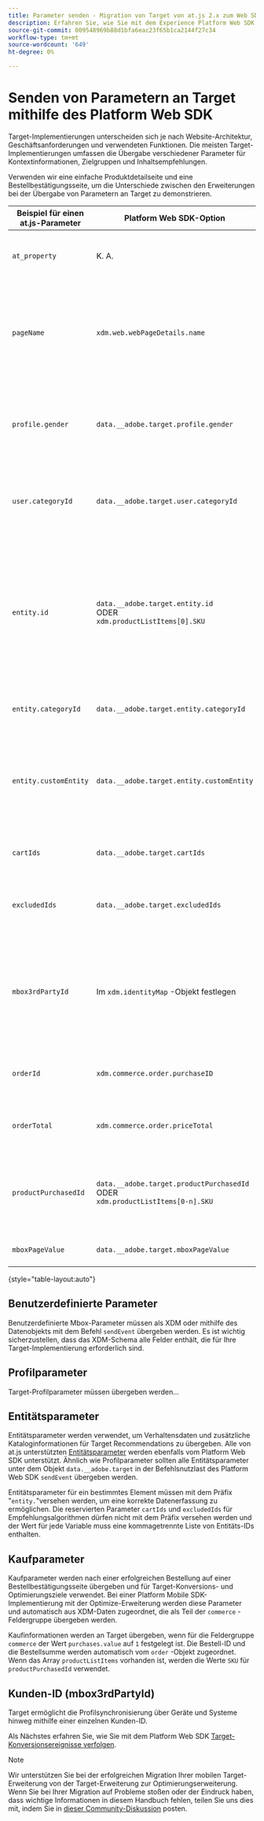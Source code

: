 ```yaml
---
title: Parameter senden - Migration von Target von at.js 2.x zum Web SDK
description: Erfahren Sie, wie Sie mit dem Experience Platform Web SDK Mbox-, Profil- und Entitätsparameter an Adobe Target senden.
source-git-commit: 009548969b88d1bfa6eac23f65b1ca2144f27c34
workflow-type: tm+mt
source-wordcount: '649'
ht-degree: 0%

---
```


# Senden von Parametern an Target mithilfe des Platform Web SDK

Target-Implementierungen unterscheiden sich je nach Website-Architektur, Geschäftsanforderungen und verwendeten Funktionen. Die meisten Target-Implementierungen umfassen die Übergabe verschiedener Parameter für Kontextinformationen, Zielgruppen und Inhaltsempfehlungen.

Verwenden wir eine einfache Produktdetailseite und eine Bestellbestätigungsseite, um die Unterschiede zwischen den Erweiterungen bei der Übergabe von Parametern an Target zu demonstrieren.


| Beispiel für einen at.js-Parameter | Platform Web SDK-Option | Anmerkungen |
| --- | --- | --- |
| `at_property` | K. A. | Eigenschafts-Token werden im [Datastream](https://experienceleague.adobe.com/docs/experience-platform/edge/datastreams/configure.html#target) konfiguriert und können nicht im `sendEvent` -Aufruf festgelegt werden. |
| `pageName` | `xdm.web.webPageDetails.name` | Alle Target-Mbox-Parameter müssen als Teil des `xdm` -Objekts übergeben und mit der XDM ExperienceEvent-Klasse einem Schema entsprechen. Mbox-Parameter können nicht als Teil des `data` -Objekts übergeben werden. |
| `profile.gender` | `data.__adobe.target.profile.gender` | Alle Target-Profilparameter müssen als Teil des `data` -Objekts übergeben und mit dem Präfix `profile.` versehen werden, damit sie korrekt zugeordnet werden können. |
| `user.categoryId` | `data.__adobe.target.user.categoryId` | Reservierter Parameter, der für die Kategorieaffinitätsfunktion von Target verwendet wird und als Teil des Objekts `data` übergeben werden muss. |
| `entity.id` | `data.__adobe.target.entity.id` <br>ODER<br> `xdm.productListItems[0].SKU` | Entitäts-IDs werden für Target Recommendations-Verhaltenszähler verwendet. Diese Entitäts-IDs können entweder als Teil des `data` -Objekts übergeben oder automatisch vom ersten Element im `xdm.productListItems` -Array zugeordnet werden, wenn Ihre Implementierung diese Feldergruppe verwendet. |
| `entity.categoryId` | `data.__adobe.target.entity.categoryId` | Entitätskategorie-IDs können als Teil des `data` -Objekts übergeben werden. |
| `entity.customEntity` | `data.__adobe.target.entity.customEntity` | Benutzerdefinierte Entitätsparameter werden zum Aktualisieren des Recommendations-Produktkatalogs verwendet. Diese benutzerdefinierten Parameter müssen als Teil des `data` -Objekts übergeben werden. |
| `cartIds` | `data.__adobe.target.cartIds` | Wird für die auf dem Warenkorb basierenden Empfehlungsalgorithmen von Target verwendet. |
| `excludedIds` | `data.__adobe.target.excludedIds` | Wird verwendet, um zu verhindern, dass bestimmte Entitäts-IDs in einem Empfehlungsentwurf zurückgegeben werden. |
| `mbox3rdPartyId` | Im `xdm.identityMap` -Objekt festlegen | Wird zum Synchronisieren von Target-Profilen über Geräte und Kundenattribute hinweg verwendet. Der Namespace, der für die Kunden-ID verwendet werden soll, muss in der [Target-Konfiguration des Datenspeichers](https://experienceleague.adobe.com/docs/experience-platform/edge/personalization/adobe-target/using-mbox-3rdpartyid.html) angegeben werden. |
| `orderId` | `xdm.commerce.order.purchaseID` | Wird zur Identifizierung einer eindeutigen Bestellung für das Target-Konversions-Tracking verwendet. |
| `orderTotal` | `xdm.commerce.order.priceTotal` | Wird zur Verfolgung von Bestellsummen für Target-Konversions- und Optimierungsziele verwendet. |
| `productPurchasedId` | `data.__adobe.target.productPurchasedId` <br>ODER<br> `xdm.productListItems[0-n].SKU` | Wird für Target-Konversions-Tracking und Empfehlungsalgorithmen verwendet. Weitere Informationen finden Sie im Abschnitt [Entitätsparameter](#entity-parameters) unten. |
| `mboxPageValue` | `data.__adobe.target.mboxPageValue` | Wird für das Aktivitätsziel [benutzerdefiniertes Scoring](https://experienceleague.adobe.com/docs/target/using/activities/success-metrics/capture-score.html) verwendet. |

{style="table-layout:auto"}

## Benutzerdefinierte Parameter

Benutzerdefinierte Mbox-Parameter müssen als XDM oder mithilfe des Datenobjekts mit dem Befehl `sendEvent` übergeben werden. Es ist wichtig sicherzustellen, dass das XDM-Schema alle Felder enthält, die für Ihre Target-Implementierung erforderlich sind.


## Profilparameter

Target-Profilparameter müssen übergeben werden...

## Entitätsparameter

Entitätsparameter werden verwendet, um Verhaltensdaten und zusätzliche Kataloginformationen für Target Recommendations zu übergeben. Alle von at.js unterstützten [Entitätsparameter](https://experienceleague.adobe.com/docs/target/using/recommendations/entities/entity-attributes.html) werden ebenfalls vom Platform Web SDK unterstützt. Ähnlich wie Profilparameter sollten alle Entitätsparameter unter dem Objekt `data.__adobe.target` in der Befehlsnutzlast des Platform Web SDK `sendEvent` übergeben werden.

Entitätsparameter für ein bestimmtes Element müssen mit dem Präfix &quot;`entity.`&quot;versehen werden, um eine korrekte Datenerfassung zu ermöglichen. Die reservierten Parameter `cartIds` und `excludedIds` für Empfehlungsalgorithmen dürfen nicht mit dem Präfix versehen werden und der Wert für jede Variable muss eine kommagetrennte Liste von Entitäts-IDs enthalten.



## Kaufparameter

Kaufparameter werden nach einer erfolgreichen Bestellung auf einer Bestellbestätigungsseite übergeben und für Target-Konversions- und Optimierungsziele verwendet. Bei einer Platform Mobile SDK-Implementierung mit der Optimize-Erweiterung werden diese Parameter und automatisch aus XDM-Daten zugeordnet, die als Teil der `commerce` -Feldergruppe übergeben werden.


Kaufinformationen werden an Target übergeben, wenn für die Feldergruppe `commerce` der Wert `purchases.value` auf `1` festgelegt ist. Die Bestell-ID und die Bestellsumme werden automatisch vom `order` -Objekt zugeordnet. Wenn das Array `productListItems` vorhanden ist, werden die Werte `SKU` für `productPurchasedId` verwendet.


## Kunden-ID (mbox3rdPartyId)

Target ermöglicht die Profilsynchronisierung über Geräte und Systeme hinweg mithilfe einer einzelnen Kunden-ID.



Als Nächstes erfahren Sie, wie Sie mit dem Platform Web SDK [Target-Konversionsereignisse verfolgen](track-events.md).

>[!NOTE]
>
>Wir unterstützen Sie bei der erfolgreichen Migration Ihrer mobilen Target-Erweiterung von der Target-Erweiterung zur Optimierungserweiterung. Wenn Sie bei Ihrer Migration auf Probleme stoßen oder der Eindruck haben, dass wichtige Informationen in diesem Handbuch fehlen, teilen Sie uns dies mit, indem Sie in [dieser Community-Diskussion](https://experienceleaguecommunities.adobe.com/t5/adobe-experience-platform-data/tutorial-discussion-migrate-target-from-at-js-to-web-sdk/m-p/575587#M463) posten.
